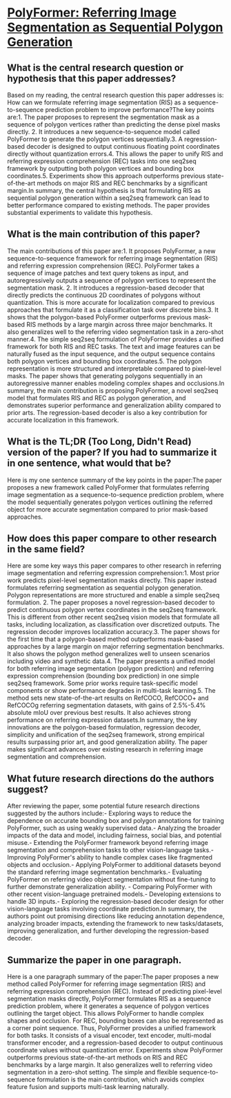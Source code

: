 # [PolyFormer: Referring Image Segmentation as Sequential Polygon   Generation](https://arxiv.org/abs/2302.07387)

## What is the central research question or hypothesis that this paper addresses?

Based on my reading, the central research question this paper addresses is: How can we formulate referring image segmentation (RIS) as a sequence-to-sequence prediction problem to improve performance?The key points are:1. The paper proposes to represent the segmentation mask as a sequence of polygon vertices rather than predicting the dense pixel masks directly. 2. It introduces a new sequence-to-sequence model called PolyFormer to generate the polygon vertices sequentially.3. A regression-based decoder is designed to output continuous floating point coordinates directly without quantization errors.4. This allows the paper to unify RIS and referring expression comprehension (REC) tasks into one seq2seq framework by outputting both polygon vertices and bounding box coordinates.5. Experiments show this approach outperforms previous state-of-the-art methods on major RIS and REC benchmarks by a significant margin.In summary, the central hypothesis is that formulating RIS as sequential polygon generation within a seq2seq framework can lead to better performance compared to existing methods. The paper provides substantial experiments to validate this hypothesis.


## What is the main contribution of this paper?

The main contributions of this paper are:1. It proposes PolyFormer, a new sequence-to-sequence framework for referring image segmentation (RIS) and referring expression comprehension (REC). PolyFormer takes a sequence of image patches and text query tokens as input, and autoregressively outputs a sequence of polygon vertices to represent the segmentation mask. 2. It introduces a regression-based decoder that directly predicts the continuous 2D coordinates of polygons without quantization. This is more accurate for localization compared to previous approaches that formulate it as a classification task over discrete bins.3. It shows that the polygon-based PolyFormer outperforms previous mask-based RIS methods by a large margin across three major benchmarks. It also generalizes well to the referring video segmentation task in a zero-shot manner.4. The simple seq2seq formulation of PolyFormer provides a unified framework for both RIS and REC tasks. The text and image features can be naturally fused as the input sequence, and the output sequence contains both polygon vertices and bounding box coordinates.5. The polygon representation is more structured and interpretable compared to pixel-level masks. The paper shows that generating polygons sequentially in an autoregressive manner enables modeling complex shapes and occlusions.In summary, the main contribution is proposing PolyFormer, a novel seq2seq model that formulates RIS and REC as polygon generation, and demonstrates superior performance and generalization ability compared to prior arts. The regression-based decoder is also a key contribution for accurate localization in this framework.


## What is the TL;DR (Too Long, Didn't Read) version of the paper? If you had to summarize it in one sentence, what would that be?

Here is my one sentence summary of the key points in the paper:The paper proposes a new framework called PolyFormer that formulates referring image segmentation as a sequence-to-sequence prediction problem, where the model sequentially generates polygon vertices outlining the referred object for more accurate segmentation compared to prior mask-based approaches.


## How does this paper compare to other research in the same field?

Here are some key ways this paper compares to other research in referring image segmentation and referring expression comprehension:1. Most prior work predicts pixel-level segmentation masks directly. This paper instead formulates referring segmentation as sequential polygon generation. Polygon representations are more structured and enable a simple seq2seq formulation. 2. The paper proposes a novel regression-based decoder to predict continuous polygon vertex coordinates in the seq2seq framework. This is different from other recent seq2seq vision models that formulate all tasks, including localization, as classification over discretized outputs. The regression decoder improves localization accuracy.3. The paper shows for the first time that a polygon-based method outperforms mask-based approaches by a large margin on major referring segmentation benchmarks. It also shows the polygon method generalizes well to unseen scenarios including video and synthetic data.4. The paper presents a unified model for both referring image segmentation (polygon prediction) and referring expression comprehension (bounding box prediction) in one simple seq2seq framework. Some prior works require task-specific model components or show performance degrades in multi-task learning.5. The method sets new state-of-the-art results on RefCOCO, RefCOCO+ and RefCOCOg referring segmentation datasets, with gains of 2.5%-5.4% absolute mIoU over previous best results. It also achieves strong performance on referring expression datasets.In summary, the key innovations are the polygon-based formulation, regression decoder, simplicity and unification of the seq2seq framework, strong empirical results surpassing prior art, and good generalization ability. The paper makes significant advances over existing research in referring image segmentation and comprehension.


## What future research directions do the authors suggest?

After reviewing the paper, some potential future research directions suggested by the authors include:- Exploring ways to reduce the dependence on accurate bounding box and polygon annotations for training PolyFormer, such as using weakly supervised data.- Analyzing the broader impacts of the data and model, including fairness, social bias, and potential misuse.- Extending the PolyFormer framework beyond referring image segmentation and comprehension tasks to other vision-language tasks.- Improving PolyFormer's ability to handle complex cases like fragmented objects and occlusion.- Applying PolyFormer to additional datasets beyond the standard referring image segmentation benchmarks.- Evaluating PolyFormer on referring video object segmentation without fine-tuning to further demonstrate generalization ability. - Comparing PolyFormer with other recent vision-language pretrained models.- Developing extensions to handle 3D inputs.- Exploring the regression-based decoder design for other vision-language tasks involving coordinate prediction.In summary, the authors point out promising directions like reducing annotation dependence, analyzing broader impacts, extending the framework to new tasks/datasets, improving generalization, and further developing the regression-based decoder.


## Summarize the paper in one paragraph.

Here is a one paragraph summary of the paper:The paper proposes a new method called PolyFormer for referring image segmentation (RIS) and referring expression comprehension (REC). Instead of predicting pixel-level segmentation masks directly, PolyFormer formulates RIS as a sequence prediction problem, where it generates a sequence of polygon vertices outlining the target object. This allows PolyFormer to handle complex shapes and occlusion. For REC, bounding boxes can also be represented as a corner point sequence. Thus, PolyFormer provides a unified framework for both tasks. It consists of a visual encoder, text encoder, multi-modal transformer encoder, and a regression-based decoder to output continuous coordinate values without quantization error. Experiments show PolyFormer outperforms previous state-of-the-art methods on RIS and REC benchmarks by a large margin. It also generalizes well to referring video segmentation in a zero-shot setting. The simple and flexible sequence-to-sequence formulation is the main contribution, which avoids complex feature fusion and supports multi-task learning naturally.
